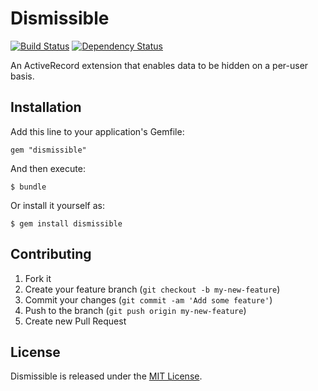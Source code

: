 Dismissible
===========

[![Build Status](https://travis-ci.org/damien/dismissible.png)](https://travis-ci.org/damien/dismissible)
[![Dependency Status](https://gemnasium.com/damien/dismissible.png)](https://gemnasium.com/damien/dismissible)

An ActiveRecord extension that enables data to be hidden on a per-user basis.

## Installation

Add this line to your application's Gemfile:

    gem "dismissible"

And then execute:

    $ bundle

Or install it yourself as:

    $ gem install dismissible

## Contributing

1. Fork it
2. Create your feature branch (`git checkout -b my-new-feature`)
3. Commit your changes (`git commit -am 'Add some feature'`)
4. Push to the branch (`git push origin my-new-feature`)
5. Create new Pull Request

## License

Dismissible is released under the [MIT License](http://www.opensource.org/licenses/MIT).
